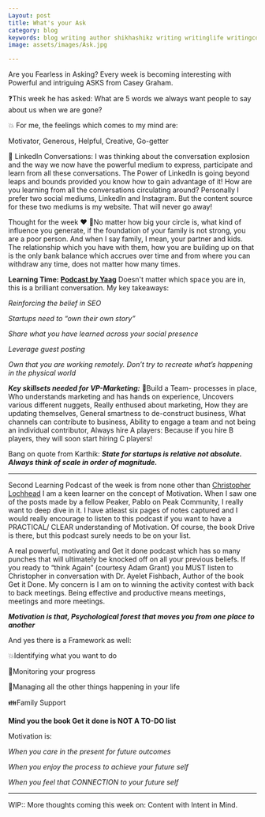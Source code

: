 ```yaml
---
Layout: post
title: What's your Ask
category: blog
keywords: blog writing author shikhashikz writing writinglife writingcommunity dailyblogpost dailyblogpostchallenge marketing abm
image: assets/images/Ask.jpg

---
```

Are you Fearless in Asking? Every week is becoming interesting with Powerful and intriguing ASKS from Casey Graham.

❓This week he has asked: What are 5 words we always want people to say about us when we are gone? 

💥 For me, the feelings which comes to my mind are: 

Motivator, Generous, Helpful, Creative, Go-getter

💱 LinkedIn Conversations: I was thinking about the conversation explosion and the way we now have the powerful medium to express, participate and learn from all these conversations. The Power of LinkedIn is going beyond leaps and bounds provided you know how to gain advantage of it! How are you learning from all the conversations circulating around? Personally I prefer two social mediums, LinkedIn and Instagram. But the content source for these two mediums is my website. That will never go away!

Thought for the week ❤️
💓No matter how big your circle is, what kind of influence you generate, if the foundation of your family is not strong, you are a poor person. And when I say family, I mean, your partner and kids. The relationship which you have with them, how you are building up on that is the only bank balance which accrues over time and from where you can withdraw any time, does not matter how many times.

**Learning Time: [Podcast by Yaag](https://the-abm-conversations-podcast.simplecast.com/episodes/how-marketing-evolves-in-a-tech-startup-0ylzhDAT)**
Doesn't matter which space you are in, this is a brilliant conversation. My key takeaways:

*Reinforcing the belief in SEO*

*Startups need to “own their own story”*

*Share what you have learned across your social presence*

*Leverage guest posting*

*Own that you are working remotely. Don’t try to recreate what’s happening in the physical world*

***Key skillsets needed for VP-Marketing:***
💯Build a Team- processes in place, Who understands marketing and has hands on experience, Uncovers various different nuggets, Really enthused about marketing, How they are updating themselves, General smartness to de-construct business, What channels can contribute to business, Ability to engage a team and not being an individual contributor, Always hire A players: Because if you hire B players, they will soon start hiring C players!

Bang on quote from Karthik: ***State for startups is relative not absolute. Always think of scale in order of magnitude.***

----

Second Learning Podcast of the week is from none other than [Christopher Lochhead](https://podcasts.apple.com/us/podcast/get-it-done-surprising-lessons-from-the-science/id1204044507?i=1000547007939)
I am a keen learner on the concept of Motivation. When I saw one of the posts made by a fellow Peaker, Pablo on Peak Community, I really want to deep dive in it.
I have atleast six pages of notes captured and I would really encourage to listen to this podcast if you want to have a PRACTICAL/ CLEAR understanding of Motivation. Of course, the book Drive is there, but this podcast surely needs to be on your list.

A real powerful, motivating and Get it done podcast which has so many punches that will ultimately be knocked off on all your previous beliefs. If you ready to “think Again” (courtesy Adam Grant) you MUST listen to Christopher in conversation with Dr. Ayelet Fishbach, Author of the book Get it Done.
My concern is I am on to winning the activity contest with back to back meetings. Being effective and productive means meetings, meetings and more meetings.

***Motivation is that, Psychological forest that moves you from one place to another***

And yes there is a Framework as well:

💥Identifying what you want to do

🚵Monitoring your progress

🌱Managing all the other things happening in your life

👪Family Support

**Mind you the book Get it done is NOT A TO-DO list**

Motivation is:

*When you care in the present for future outcomes*

*When you enjoy the process to achieve your future self*

*When you feel that CONNECTION to your future self*

---

WIP:: More thoughts coming this week on: Content with Intent in Mind.

